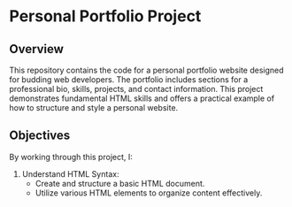 # Personal Portfolio Project
## Overview

This repository contains the code for a personal portfolio website designed for budding web developers. The portfolio includes sections for a professional bio, skills, projects, and contact information. This project demonstrates fundamental HTML skills and offers a practical example of how to structure and style a personal website.

## Objectives

By working through this project, I:
1. Understand HTML Syntax:
   * Create and structure a basic HTML document.
   * Utilize various HTML elements to organize content effectively.
